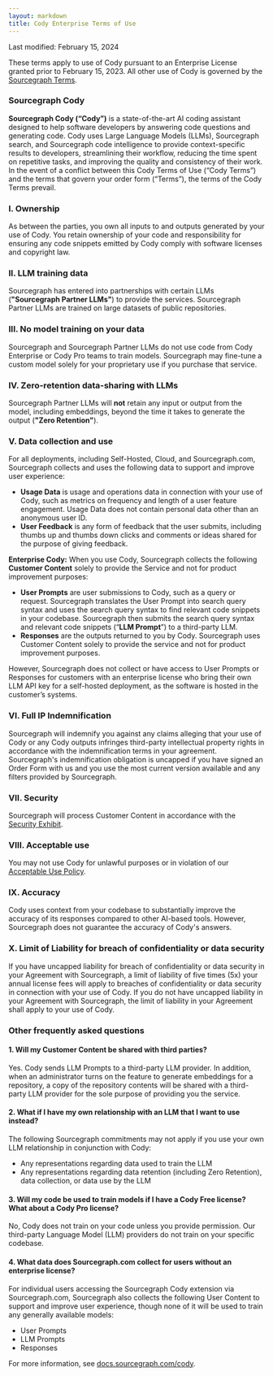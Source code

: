 ```yaml
---
layout: markdown
title: Cody Enterprise Terms of Use
---
```


Last modified: February 15, 2024

These terms apply to use of Cody pursuant to an Enterprise License granted prior to February 15, 2023. All other use of Cody is governed by the [Sourcegraph Terms](https://sourcegraph.com/terms/cloud).

### Sourcegraph Cody
**Sourcegraph Cody (“Cody”)** is a state-of-the-art AI coding assistant designed to help software developers by answering code questions and generating code. Cody uses Large Language Models (LLMs), Sourcegraph search, and Sourcegraph code intelligence to provide context-specific results to developers, streamlining their workflow, reducing the time spent on repetitive tasks, and improving the quality and consistency of their work. In the event of a conflict between this Cody Terms of Use (“Cody Terms”) and the terms that govern your order form (“Terms”), the terms of the Cody Terms prevail. 

### I. Ownership
As between the parties, you own all inputs to and outputs generated by your use of Cody. You retain ownership of your code and responsibility for ensuring any code snippets emitted by Cody comply with software licenses and copyright law. 

### II. LLM training data
Sourcegraph has entered into partnerships with certain LLMs (**"Sourcegraph Partner LLMs"**) to provide the services. Sourcegraph Partner LLMs are trained on large datasets of public repositories. 

### III. No model training on your data
Sourcegraph and Sourcegraph Partner LLMs do not use code from Cody Enterprise or Cody Pro teams to train models.  Sourcegraph may fine-tune a custom model solely for your proprietary use if you purchase that service.

### IV. Zero-retention data-sharing with LLMs
Sourcegraph Partner LLMs will **not** retain any input or output from the model, including embeddings, beyond the time it takes to generate the output (**"Zero Retention"**).

### V. Data collection and use 
For all deployments, including Self-Hosted, Cloud, and Sourcegraph.com, Sourcegraph collects and uses the following data to support and improve user experience:
- **Usage Data** is usage and operations data in connection with your use of Cody, such as metrics on frequency and length of a user feature engagement. Usage Data does not contain personal data other than an anonymous user ID.
- **User Feedback** is any form of feedback that the user submits, including thumbs up and thumbs down clicks and comments or ideas shared for the purpose of giving feedback.

**Enterprise Cody:** When you use Cody, Sourcegraph collects the following **Customer Content** solely to provide the Service and not for product improvement purposes:
- **User Prompts** are user submissions to Cody, such as a query or request. Sourcegraph translates the User Prompt into search query syntax and uses the search query syntax to find relevant code snippets in your codebase. Sourcegraph then submits the search query syntax and relevant code snippets  (“**LLM Prompt**”) to a third-party LLM. 
- **Responses** are the outputs returned to you by Cody. 
Sourcegraph uses Customer Content solely to provide the service and not for product improvement purposes.

However, Sourcegraph does not collect or have access to User Prompts or Responses for customers with an enterprise license who bring their own LLM API key for a self-hosted deployment, as the software is hosted in the customer’s systems. 

### VI. Full IP Indemnification
Sourcegraph will indemnify you against any claims alleging that your use of Cody or any Cody outputs infringes third-party intellectual property rights in accordance with the indemnification terms in your agreement. Sourcegraph's indemnification obligation is uncapped if you have signed an Order Form with us and you use the most current version available and any filters provided by Sourcegraph.

### VII. Security
Sourcegraph will process Customer Content in accordance with the [Security Exhibit](https://about.sourcegraph.com/security-exhibit.pdf).

### VIII. Acceptable use
You may not use Cody for unlawful purposes or in violation of our [Acceptable Use Policy](https://sourcegraph.com/terms/aup). 

### IX. Accuracy
Cody uses context from your codebase to substantially improve the accuracy of its responses compared to other AI-based tools. However, Sourcegraph does not guarantee the accuracy of Cody's answers. 

### X. Limit of Liability for breach of confidentiality or data security 
If you have uncapped liability for breach of confidentiality or data security in your Agreement with Sourcegraph, a limit of liability of five times (5x) your annual license fees will apply to breaches of confidentiality or data security in connection with your use of Cody. If you do not have uncapped liability in your Agreement with Sourcegraph, the limit of liability in your Agreement shall apply to your use of Cody. 


### Other frequently asked questions

#### 1. Will my Customer Content be shared with third parties?

Yes. Cody sends LLM Prompts to a third-party LLM provider. In addition, when an administrator turns on the feature to generate embeddings for a repository, a copy of the repository contents will be shared with a third-party LLM provider for the sole purpose of providing you the service.

#### 2. What if I have my own relationship with an LLM that I want to use instead? 
The following Sourcegraph commitments may not apply if you use your own LLM relationship in conjunction with Cody: 
- Any representations regarding data used to train the LLM
- Any representations regarding data retention (including Zero Retention), data collection, or data use by the LLM

#### 3. Will my code be used to train models if I have a Cody Free license? What about a Cody Pro license?
No, Cody does not train on your code unless you provide permission. Our third-party Language Model (LLM) providers do not train on your specific codebase.

#### 4. What data does Sourcegraph.com collect for users without an enterprise license? 
For individual users accessing the Sourcegraph Cody extension via Sourcegraph.com, Sourcegraph also collects the following User Content to support and improve user experience, though none of it will be used to train any generally available models:
- User Prompts
- LLM Prompts
- Responses


For more information, see [docs.sourcegraph.com/cody](https://docs.sourcegraph.com/cody).
